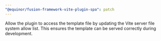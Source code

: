```yaml
---
"@equinor/fusion-framework-vite-plugin-spa": patch
---
```


Allow the plugin to access the template file by updating the Vite server file system allow list. This ensures the template can be served correctly during development.
